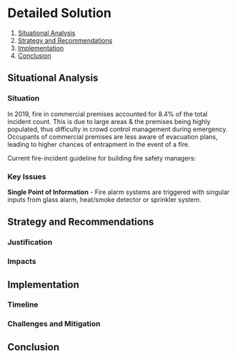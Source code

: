 # Detailed Solution

1. [Situational Analysis](#Situational-Analysis)
1. [Strategy and Recommendations](#Strategy-and-Recommendations)
1. [Implementation](#Implementation)
1. [Conclusion](#Conclusion)

## Situational Analysis

### Situation

In 2019, fire in commercial premises accounted for 8.4% of the total incident count.
This is due to large areas & the premises being highly populated, thus difficulty in crowd control management during emergency. Occupants of commercial premises are less aware of evacuation plans, leading to higher chances of entrapment in the event of a fire.

Current fire-incident guideline for building fire safety managers:
<img src="https://github.com/PascalSolutions-Twinlink-SCDFXIBM/README.md/blob/master/" alt="" />

### Key Issues

**Single Point of Information** - Fire alarm systems are triggered with singular inputs from glass alarm, heat/smoke detector or sprinkler system.
## Strategy and Recommendations

### Justification

### Impacts

## Implementation

### Timeline

### Challenges and Mitigation

## Conclusion

